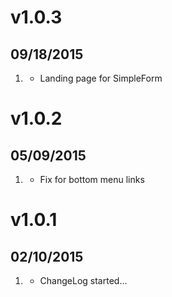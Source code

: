 # v1.0.3
## 09/18/2015

1. [](#new)
    * Landing page for SimpleForm

# v1.0.2
## 05/09/2015

1. [](#improved)
    * Fix for bottom menu links

# v1.0.1
## 02/10/2015

1. [](#new)
    * ChangeLog started...
